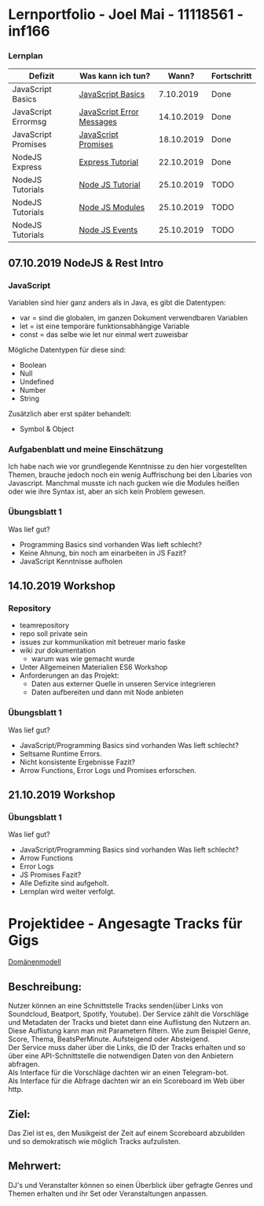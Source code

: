# Lernportfolio - Joel Mai - 11118561 - inf166
### Lernplan

|Defizit            |Was kann ich tun?                                                          |Wann?      |Fortschritt    | 
|---                |---                                                                        |---        |---            |
|JavaScript Basics  |[JavaScript Basics](https://www.w3schools.com/Js/)                         |7.10.2019  |Done           |
|JavaScript Errormsg|[JavaScript Error Messages](https://www.youtube.com/watch?v=FJQPEhMVSiY)   |14.10.2019 |Done           |
|JavaScript Promises|[JavaScript Promises](https://www.youtube.com/watch?v=DHvZLI7Db8E)         |18.10.2019 |Done           |
|NodeJS Express     |[Express Tutorial](https://www.youtube.com/watch?v=ndKRjmA6WNA)            |22.10.2019 |Done           |
|NodeJS Tutorials   |[Node JS Tutorial](https://www.w3schools.com/nodejs/)                      |25.10.2019 | TODO          |
|NodeJS Tutorials   |[Node JS Modules](https://www.w3schools.com/nodejs/nodejs_modules.asp)     |25.10.2019 | TODO          |
|NodeJS Tutorials   |[Node JS Events](https://www.w3schools.com/nodejs/nodejs_events.asp)       |25.10.2019 | TODO          |

## 07.10.2019 NodeJS & Rest Intro
### JavaScript
Variablen sind hier ganz anders als in Java, es gibt die Datentypen:
- var = sind die globalen, im ganzen Dokument verwendbaren Variablen
- let = ist eine temporäre funktionsabhängige Variable
- const = das selbe wie let nur einmal wert zuweisbar
  
Mögliche Datentypen für diese sind:
- Boolean
- Null
- Undefined
- Number
- String  

Zusätzlich aber erst später behandelt:
- Symbol & Object

### Aufgabenblatt und meine Einschätzung
Ich habe nach wie vor grundlegende Kenntnisse zu den hier vorgestellten Themen, brauche jedoch noch ein wenig Auffrischung bei den Libaries von Javascript. Manchmal musste ich nach gucken wie die Modules heißen oder wie ihre Syntax ist, aber an sich kein Problem gewesen.  
### Übungsblatt 1
Was lief gut?
- Programming Basics sind vorhanden
Was lieft schlecht?
- Keine Ahnung, bin noch am einarbeiten in JS
Fazit?
- JavaScript Kenntnisse aufholen

## 14.10.2019 Workshop
### Repository
- teamrepository
- repo soll private sein
- issues zur kommunikation mit betreuer mario faske
- wiki zur dokumentation
  - warum was wie gemacht wurde
- Unter Allgemeinen Materialien ES6 Workshop
- Anforderungen an das Projekt:
  - Daten aus externer Quelle in unseren Service integrieren
  - Daten aufbereiten und dann mit Node anbieten
### Übungsblatt 1
Was lief gut?
- JavaScript/Programming Basics sind vorhanden
Was lieft schlecht?
- Seltsame Runtime Errors.
- Nicht konsistente Ergebnisse
Fazit?
- Arrow Functions, Error Logs und Promises erforschen.

## 21.10.2019 Workshop
### Übungsblatt 1
Was lief gut?
- JavaScript/Programming Basics sind vorhanden
Was lieft schlecht?
- Arrow Functions
- Error Logs
- JS Promises 
Fazit?
- Alle Defizite sind aufgeholt.
- Lernplan wird weiter verfolgt.


# Projektidee - Angesagte Tracks für Gigs
[Domänenmodell](https://www.draw.io/?lightbox=1&highlight=0000ff&edit=_blank&layers=1&nav=1&title=Dom%C3%A4nmodell.drawio#Uhttps%3A%2F%2Fdrive.google.com%2Fuc%3Fid%3D1nUmifaM56_n7nxeiCYORzCqlMw7wBz29%26export%3Ddownload)

## Beschreibung:
Nutzer können an eine Schnittstelle Tracks senden(über Links von Soundcloud, Beatport, Spotify, Youtube).
Der Service zählt die Vorschläge und Metadaten der Tracks und bietet dann eine Auflistung den Nutzern an. 
Diese Auflistung kann man mit Parametern filtern. Wie zum Beispiel Genre, Score, Thema, BeatsPerMinute.
Aufsteigend oder Absteigend.  
Der Service muss daher über die Links, die ID der Tracks erhalten und so über eine API-Schnittstelle 
die notwendigen Daten von den Anbietern abfragen.  
Als Interface für die Vorschläge dachten wir an einen Telegram-bot.  
Als Interface für die Abfrage dachten wir an ein Scoreboard im Web über http.   

## Ziel:
Das Ziel ist es, den Musikgeist der Zeit auf einem Scoreboard abzubilden und so demokratisch wie möglich 
Tracks aufzulisten.

## Mehrwert:
DJ's und Veranstalter können so einen Überblick über gefragte Genres und Themen erhalten und ihr Set oder Veranstaltungen anpassen.
